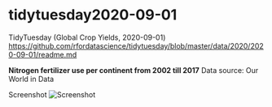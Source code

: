 # tidytuesday2020-09-01
TidyTuesday (Global Crop Yields, 2020-09-01)
https://github.com/rfordatascience/tidytuesday/blob/master/data/2020/2020-09-01/readme.md

**Nitrogen fertilizer use per continent from 2002 till 2017**
Data source: Our World in Data

Screenshot
![Screenshot](PlotTTweek36.png)
